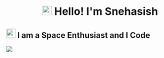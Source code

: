<h1 style="text-align:center"><img src="https://discord.com/assets/df7ba0f4020ca70048a0226d1dfa73f6.svg" height="25" width="25"> Hello! I'm Snehasish</h1>

## <img src="https://discord.com/assets/001ee681fa13f39b4475ebf139a7ac64.svg" height="25" width="25"> I am a Space Enthusiast and I Code

<a href="/snehasishxd"><img src="https://github-readme-stats.vercel.app/api?username=snehasishxd&count_private=true&show_icons=true&include_all_commits=true&theme=gruvbox"/></a>
